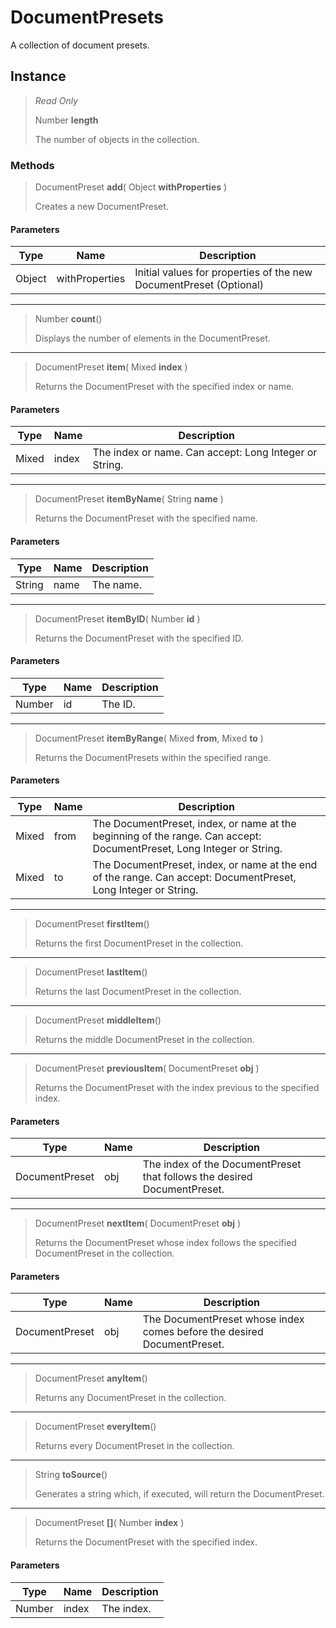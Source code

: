 # DocumentPresets
A collection of document presets.

## Instance
> *Read Only* 
> 
> Number **length** 
>
> The number of objects in the collection.

### Methods
> DocumentPreset **add**( Object **withProperties** )
> 
> Creates a new DocumentPreset.
#### Parameters
| Type | Name | Description |
|---|---|---|
| Object | withProperties | Initial values for properties of the new DocumentPreset (Optional) |

*** 
> Number **count**()
> 
> Displays the number of elements in the DocumentPreset.
*** 
> DocumentPreset **item**( Mixed **index** )
> 
> Returns the DocumentPreset with the specified index or name.
#### Parameters
| Type | Name | Description |
|---|---|---|
| Mixed | index | The index or name. Can accept: Long Integer or String. |

*** 
> DocumentPreset **itemByName**( String **name** )
> 
> Returns the DocumentPreset with the specified name.
#### Parameters
| Type | Name | Description |
|---|---|---|
| String | name | The name. |

*** 
> DocumentPreset **itemByID**( Number **id** )
> 
> Returns the DocumentPreset with the specified ID.
#### Parameters
| Type | Name | Description |
|---|---|---|
| Number | id | The ID. |

*** 
> DocumentPreset **itemByRange**( Mixed **from**, Mixed **to** )
> 
> Returns the DocumentPresets within the specified range.
#### Parameters
| Type | Name | Description |
|---|---|---|
| Mixed | from | The DocumentPreset, index, or name at the beginning of the range. Can accept: DocumentPreset, Long Integer or String. |
| Mixed | to | The DocumentPreset, index, or name at the end of the range. Can accept: DocumentPreset, Long Integer or String. |

*** 
> DocumentPreset **firstItem**()
> 
> Returns the first DocumentPreset in the collection.
*** 
> DocumentPreset **lastItem**()
> 
> Returns the last DocumentPreset in the collection.
*** 
> DocumentPreset **middleItem**()
> 
> Returns the middle DocumentPreset in the collection.
*** 
> DocumentPreset **previousItem**( DocumentPreset **obj** )
> 
> Returns the DocumentPreset with the index previous to the specified index.
#### Parameters
| Type | Name | Description |
|---|---|---|
| DocumentPreset | obj | The index of the DocumentPreset that follows the desired DocumentPreset. |

*** 
> DocumentPreset **nextItem**( DocumentPreset **obj** )
> 
> Returns the DocumentPreset whose index follows the specified DocumentPreset in the collection.
#### Parameters
| Type | Name | Description |
|---|---|---|
| DocumentPreset | obj | The DocumentPreset whose index comes before the desired DocumentPreset. |

*** 
> DocumentPreset **anyItem**()
> 
> Returns any DocumentPreset in the collection.
*** 
> DocumentPreset **everyItem**()
> 
> Returns every DocumentPreset in the collection.
*** 
> String **toSource**()
> 
> Generates a string which, if executed, will return the DocumentPreset.
*** 
> DocumentPreset **[]**( Number **index** )
> 
> Returns the DocumentPreset with the specified index.
#### Parameters
| Type | Name | Description |
|---|---|---|
| Number | index | The index. |


